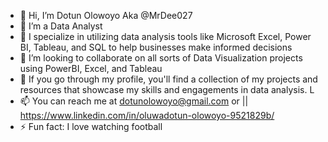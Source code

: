 - 👋 Hi, I’m  Dotun Olowoyo Aka @MrDee027
- 👀 I’m  a Data Analyst
- 🌱 I specialize in utilizing data analysis tools like Microsoft Excel, Power BI, Tableau, and SQL to help businesses make informed decisions
- 💞️ I’m looking to collaborate on all sorts of Data Visualization projects using PowerBI, Excel, and Tableau
- 🌱 If you go through my profile, you'll find a collection of my projects and resources that showcase my skills and engagements in data analysis. L
- 📫 You can reach me at dotunolowoyo@gmail.com or || https://www.linkedin.com/in/oluwadotun-olowoyo-9521829b/
- ⚡ Fun fact: I love watching football

<!---
MrDee027/MrDee027 is a ✨ special ✨ repository because its `README.md` (this file) appears on your GitHub profile.
You can click the Preview link to take a look at your changes.
--->
